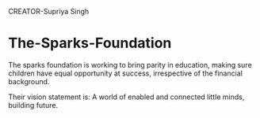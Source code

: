 CREATOR-Supriya Singh

# The-Sparks-Foundation
The sparks foundation is working to bring parity in education, making sure children have equal opportunity at success, irrespective of the financial background.

Their vision statement is: A world of enabled and connected little minds, building future.

